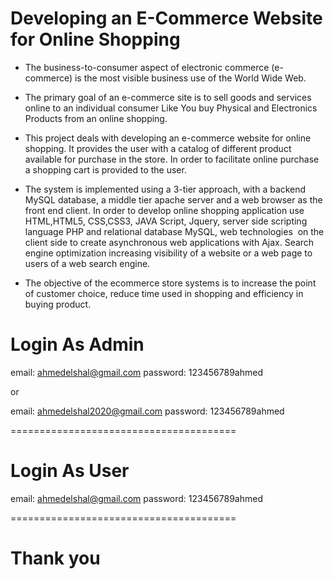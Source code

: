 # Developing an E-Commerce Website for Online Shopping

- The business-to-consumer aspect of electronic commerce (e-commerce) is the most visible business use of the World Wide Web. 

- The primary goal of an e-commerce site is to sell goods and services online to an individual consumer Like You buy Physical and Electronics Products from an online shopping.

- This project deals with developing an e-commerce website for online shopping. It provides the user with a catalog of different product available for purchase in the store. In order to facilitate online purchase a shopping cart is provided to the user. 

- The system is implemented using a 3-tier approach, with a backend MySQL database, a middle tier apache server and a web browser as the front end client. In order to develop online shopping application use HTML,HTML5, CSS,CSS3, JAVA Script, Jquery, server side scripting language PHP and relational database MySQL, web technologies  on the client side to create asynchronous web applications with Ajax. Search engine optimization increasing visibility of a website or a web page to users of a web search engine. 

- The objective of the ecommerce store systems is to increase the point of customer choice, reduce time used in shopping and efficiency in buying product.

# Login As Admin

email: ahmedelshal@gmail.com
password: 123456789ahmed

or 

email: ahmedelshal2020@gmail.com
password: 123456789ahmed

=======================================
# Login As User 

email: ahmedelshal@gmail.com
password: 123456789ahmed

=======================================
# Thank you

